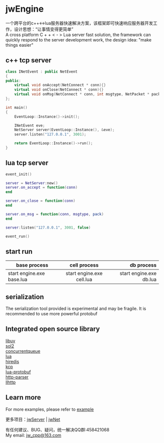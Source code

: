 # jwEngine  
一个跨平台的c++<->lua服务器快速解决方案，该框架即可快速响应服务器开发工作，设计思想：“让事情变得更简单”  
A cross platform C + + < - > Lua server fast solution, the framework can quickly respond to the server development work, the design idea: "make things easier"

## c++ tcp server  
```cpp
class INetEvent : public NetEvent
{
public:
    virtual void onAccept(NetConnect * conn){}
    virtual void onClose(NetConnect * conn){}
    virtual void onMsg(NetConnect * conn, int msgtype, NetPacket * pack){}
};

int main()
{
    EventLoop::Instance()->init();

    INetEvent eve;
    NetServer server(EventLoop::Instance(), &eve);
    server.listen("127.0.0.1", 3001);

    return EventLoop::Instance()->run();
}
```

## lua tcp server  
```lua
event_init()

server = NetServer:new()
server.on_accept = function(conn)
end

server.on_close = function(conn)
end

server.on_msg = function(conn, msgtype, pack)
end

server:listen("127.0.0.1", 3001, false)

event_run()
```

## start run  

| base process                   | cell process              |db process               |
| ------------------------------ |:-------------------------:| -----------------------:|
|    start engine.exe base.lua   | start engine.exe cell.lua | start engine.exe db.lua |


## serialization  
The serialization tool provided is experimental and may be fragile. It is recommended to use more powerful protobuf


## Integrated open source library  
[libuv](https://github.com/libuv/libuv)  
[sol2](https://github.com/ThePhD/sol2)  
[concurrentqueue](https://github.com/cameron314/concurrentqueue)  
[lua](https://github.com/lua/lua)  
[hiredis](https://github.com/redis/hiredis)  
[kcp](https://github.com/skywind3000/kcp)  
[lua-protobuf](https://github.com/starwing/lua-protobuf)  
[http-parser](https://github.com/nodejs/http-parser)  
[llhttp](https://github.com/nodejs/llhttp)  

## Learn more  
For more examples, please refer to [example](https://github.com/jwcpp/jwEngine/tree/master/example)

更多项目：[jwServer](https://github.com/jwcpp/jwServer) | [jwNet](https://github.com/jwcpp/jwNet)

有任何建议、BUG、疑问，统一解决QQ群:458421068  
My email: jw_cpp@163.com
